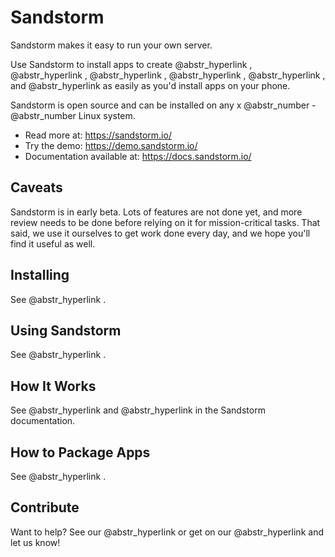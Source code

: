 # Sandstorm

Sandstorm makes it easy to run your own server.

Use Sandstorm to install apps to create @abstr_hyperlink , @abstr_hyperlink , @abstr_hyperlink , @abstr_hyperlink , @abstr_hyperlink , and @abstr_hyperlink as easily as you'd install apps on your phone.

Sandstorm is open source and can be installed on any x @abstr_number - @abstr_number Linux system.

  * Read more at: https://sandstorm.io/
  * Try the demo: https://demo.sandstorm.io/
  * Documentation available at: https://docs.sandstorm.io/



## Caveats

Sandstorm is in early beta. Lots of features are not done yet, and more review needs to be done before relying on it for mission-critical tasks. That said, we use it ourselves to get work done every day, and we hope you'll find it useful as well.

## Installing

See @abstr_hyperlink .

## Using Sandstorm

See @abstr_hyperlink .

## How It Works

See @abstr_hyperlink and @abstr_hyperlink in the Sandstorm documentation.

## How to Package Apps

See @abstr_hyperlink .

## Contribute

Want to help? See our @abstr_hyperlink or get on our @abstr_hyperlink and let us know!

